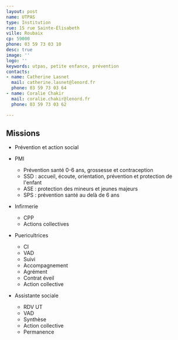 ```yaml
---
layout: post
name: UTPAS
type: Institution
rue: 15 rue Sainte-Élisabeth
ville: Roubaix
cp: 59000
phone: 03 59 73 03 10
desc: true
image: ''
logo: ''
keywords: utpas, petite enfance, prévention
contacts:
- name: Catherine Lasnet
  mail: catherine.lasnet@lenord.fr
  phone: 03 59 73 03 64
- name: Coralie Chakir
  mail: coralie.chakir@lenord.fr
  phone: 03 59 73 03 62

---
```

## Missions
* Prévention et action social
* PMI
  - Prévention santé 0-6 ans, grossesse et contraception
  - SSD : accueil, écoute, orientation, prévention et protection de l'enfant
  - ASE : protection des mineurs et jeunes majeurs
  - SPS : prévention santé au delà de 6 ans
* Infirmerie
  - CPP
  - Actions collectives
* Puericultrices
  - CI
  - VAD
  - Suivi
  - Accompagnement
  - Agrément
  - Contrat éveil
  - Action collective

* Assistante sociale
  - RDV UT
  - VAD
  - Synthèse
  - Action collective
  - Permanence